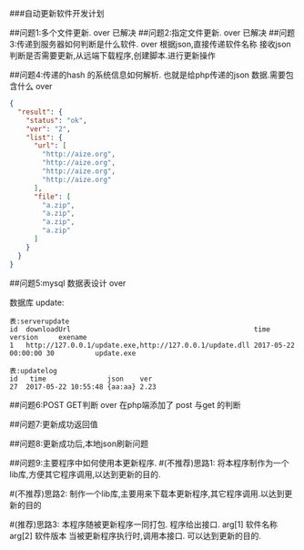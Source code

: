 ###自动更新软件开发计划

##问题1:多个文件更新.                                                             over
已解决
##问题2:指定文件更新.                                                             over
已解决
##问题3:传递到服务器如何判断是什么软件.                                            over
根据json,直接传递软件名称
接收json 判断是否需要更新,从远端下载程序,创建脚本.进行更新操作

##问题4:传递的hash 的系统信息如何解析. 也就是给php传递的json 数据.需要包含什么        over
``` json
{
  "result": {
    "status": "ok",
    "ver": "2",
    "list": {
      "url": [
        "http://aize.org",
        "http://aize.org",
        "http://aize.org",
        "http://aize.org"
      ],
      "file": [
        "a.zip",
        "a.zip",
        "a.zip",
        "a.zip"
      ]
    }
  }
}
```

##问题5:mysql 数据表设计                                                          over

数据库 update:
```
表:serverupdate
id  downloadUrl                                             time                version     exename
1	http://127.0.0.1/update.exe,http://127.0.0.1/update.dll	2017-05-22 00:00:00	30	        update.exe
```

```
表:updatelog
id   time               json    ver
27	2017-05-22 10:55:48	{aa:aa}	2.23
```
##问题6:POST GET判断                                                              over
在php端添加了 post 与get 的判断

##问题7:更新成功返回值


##问题8:更新成功后,本地json刷新问题

##问题9:主要程序中如何使用本更新程序.
#(不推荐)思路1:
将本程序制作为一个lib库,方便其它程序调用,以达到更新的目的.

#(不推荐)思路2:
制作一个lib库,主要用来下载本更新程序,其它程序调用.以达到更新的目的

#(推荐)思路3:
本程序随被更新程序一同打包.
程序给出接口. arg[1] 软件名称 arg[2] 软件版本 
当被更新程序执行时,调用本接口. 可以达到更新的目的.